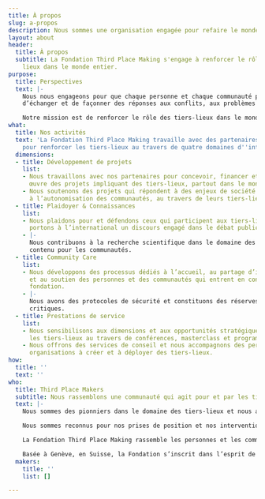 ```yaml
---
title: À propos
slug: a-propos
description: Nous sommes une organisation engagée pour refaire le monde en tiers-lieu
layout: about
header:
  title: À propos
  subtitle: La Fondation Third Place Making s'engage à renforcer le rôle des tiers
    lieux dans le monde entier.
purpose:
  title: Perspectives
  text: |-
    Nous nous engageons pour que chaque personne et chaque communauté partout dans le monde puisse accéder, créer ou préserver un tiers-lieu afin de se réunir,
    d’échanger et de façonner des réponses aux conflits, aux problèmes et aux enjeux de société.

    Notre mission est de renforcer le rôle des tiers-lieux dans le monde en reconnaissant, en défendant et en soutenant les personnes, les organisations, les connaissances et les outils qui constituent les tiers lieux et leurs communautés.
what:
  title: Nos activités
  text: 'La Fondation Third Place Making travaille avec des partenaires du monde entier
    pour renforcer les tiers-lieux au travers de quatre domaines d''intervention :'
  dimensions:
  - title: Développement de projets
    list:
    - Nous travaillons avec nos partenaires pour concevoir, financer et mettre en
      œuvre des projets impliquant des tiers-lieux, partout dans le monde.
    - Nous soutenons des projets qui répondent à des enjeux de société en contribuant
      à l’autonomisation des communautés, au travers de leurs tiers-lieux.
  - title: Plaidoyer & Connaissances
    list:
    - Nous plaidons pour et défendons ceux qui participent aux tiers-lieux et nous
      portons à l’international un discours engagé dans le débat public.
    - |-
      Nous contribuons à la recherche scientifique dans le domaine des tiers-lieux et créons et diffusons du
      contenu pour les communautés.
  - title: Community Care
    list:
    - Nous développons des processus dédiés à l’accueil, au partage d’information
      et au soutien des personnes et des communautés qui entrent en contact avec la
      fondation.
    - |-
      Nous avons des protocoles de sécurité et constituons des réserves financières pour assurer la sécurité de notre communauté lorsque nous travaillons sur des situations
      critiques.
  - title: Prestations de service
    list:
    - Nous sensibilisons aux dimensions et aux opportunités stratégiques qu’offrent
      les tiers-lieux au travers de conférences, masterclass et programme de formation.
    - Nous offrons des services de conseil et nous accompagnons des personnes et des
      organisations à créer et à déployer des tiers-lieux.
how:
  title: ''
  text: ''
who:
  title: Third Place Makers
  subtitle: Nous rassemblons une communauté qui agit pour et par les tiers-lieux
  text: |-
    Nous sommes des pionniers dans le domaine des tiers-lieux et nous avons contribué à de nombreux tiers-lieux emblématiques et à des réseaux structurants. Nous avons mené des recherches de référence sur les capacités, le fonctionnement et l’impact des tiers-lieux dans le monde.

    Nous sommes reconnus pour nos prises de position et nos interventions publiques pour la défense des tiers-lieux.

    La Fondation Third Place Making rassemble les personnes et les communautés qui agissent pour les droits fondamentaux liés aux tiers-lieux dans le monde entier.

    Basée à Genève, en Suisse, la Fondation s’inscrit dans l’esprit de la Genève Internationale, pour construire un monde plus sûr, plus prospère et plus juste.
  makers:
    title: ''
    list: []

---
```

